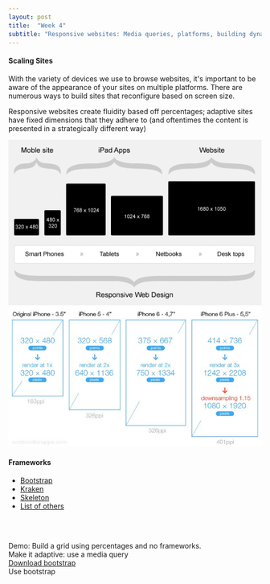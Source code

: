 ```yaml
---
layout: post
title:  "Week 4"
subtitle: "Responsive websites: Media queries, platforms, building dynamic grids, CSS frameworks"
---
```

<div id = "week4" class="anchor"></div>

#### Scaling Sites

With the variety of devices we use to browse websites, it's important to be aware of the appearance of your sites on multiple platforms. There are numerous ways to build sites that reconfigure based on screen size.

Responsive websites create fluidity based off percentages; adaptive sites have fixed dimensions that they adhere to (and oftentimes the content is presented in a strategically different way)

<img src = "{{ site.baseurl }}/../screens.png">
<img src = "{{ site.baseurl }}/../iphone.jpg">  

#### Frameworks

* [Bootstrap](http://getbootstrap.com/css/)
* [Kraken](https://cferdinandi.github.io/kraken/)
* [Skeleton](http://getskeleton.com)
* [List of others](http://www.awwwards.com/what-are-frameworks-22-best-responsive-css-frameworks-for-web-design.html)
<br>
<br>

Demo: Build a grid using percentages and no frameworks.
<br>
Make it adaptive: use a media query
<br>
[Download bootstrap](http://getbootstrap.com/getting-started/)
<br>
Use bootstrap
